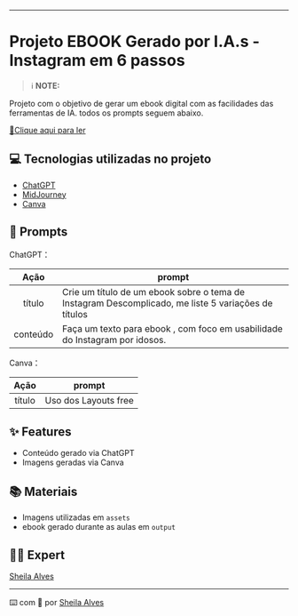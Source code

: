 -------

# Projeto EBOOK Gerado por I.A.s - Instagram em 6 passos


 > ℹ️ **NOTE:** 

Projeto com o objetivo de gerar um ebook digital com as facilidades das ferramentas de IA. todos os prompts
seguem abaixo.

<a href="https://github.com/sheilaufrj/prompts-recipe-to-create-a-ebook/blob/main/e-book%20Instagram_6passos.pptx"> 📕Clique aqui para ler</a>

## 💻 Tecnologias utilizadas no projeto

- [ChatGPT](https://chat.openai.com/) 
- [MidJourney](https://www.midjourney.com/app/)
- [Canva](https://www.canva.com/)

## 🧠 Prompts

ChatGPT：

|   Ação   | prompt                                                                                                                                                                                                                                                                         |
| :------: | ------------------------------------------------------------------------------------------------------------------------------------------------------------------------------------------------------------------------------------------------------------------------------ |
|  título  | Crie um título de um ebook sobre o tema de Instagram Descomplicado, me liste 5 variações de títulos                                                        |
| conteúdo | Faça um texto para ebook , com foco em usabilidade do Instagram por idosos. |


Canva：

|  Ação  | prompt                                                                                 |
| :----: | -------------------------------------------------------------------------------------- |
| título | Uso dos Layouts free |

## ✨ Features

- Conteúdo gerado via ChatGPT
- Imagens geradas via Canva

## 📚 Materiais

- Imagens utilizadas em `assets`
- ebook gerado durante as aulas em `output`

## 👨‍💻 Expert
[Sheila Alves](https://github.com/sheilaufrj)
<p>

---

⌨️ com 💜 por [Sheila Alves](https://github.com/sheilaufrj)
